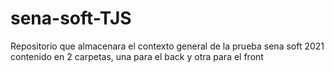 # sena-soft-TJS
Repositorio que almacenara el contexto general de la prueba sena soft 2021 contenido en 2 carpetas, una para el back y otra para el front
